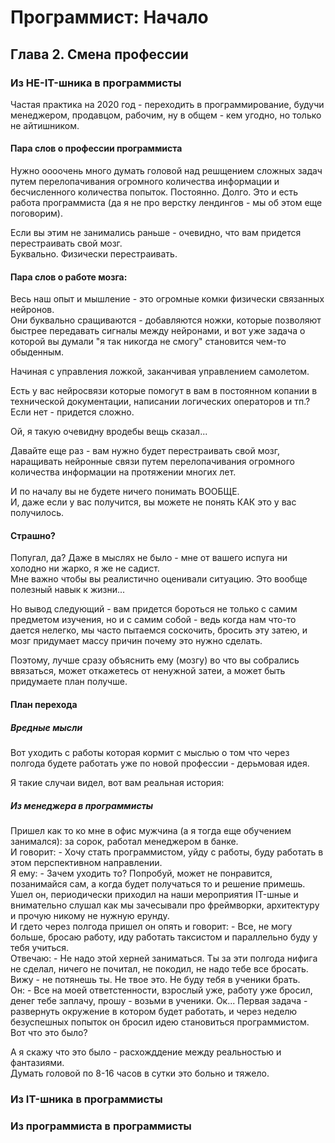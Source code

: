 # Программист: Начало

## Глава 2. Смена профессии

### Из НЕ-IT-шника в программисты
Частая практика на 2020 год - переходить в программирование, будучи менеджером, продавцом, рабочим, ну в общем - кем угодно, но только не айтишником.

#### Пара слов о профессии программиста
Нужно оооочень много думать головой над решщением сложных задач путем перелопачивания огромного количества информации и бесчисленного количества попыток. Постоянно. Долго. Это и есть работа программиста (да я не про верстку лендингов - мы об этом еще поговорим).  

Если вы этим не занимались раньше - очевидно, что вам придется перестраивать свой мозг.  
Буквально. Физически перестраивать.  

#### Пара слов о работе мозга:
Весь наш опыт и мышление - это огромные комки физически связанных нейронов.  
Они буквально сращиваются - добавляются ножки, которые позволяют быстрее передавать сигналы между нейронами, и вот уже задача о которой вы думали "я так никогда не смогу" становится чем-то обыденным. 

Начиная с управления ложкой, заканчивая управлением самолетом.  

Есть у вас нейросвязи которые помогут в вам в постоянном копании в технической документации, написании логических операторов и тп.?  
Если нет - придется сложно.  

Ой, я такую очевидну вродебы вещь сказал...  

Давайте еще раз - вам нужно будет перестраивать свой мозг, наращивать нейронные связи путем перелопачивания огромного количества информации на протяжении многих лет.  

И по началу вы не будете ничего понимать ВООБЩЕ.  
И, даже если у вас получится, вы можете не понять КАК это у вас получилось.  

#### Страшно?

Попугал, да? Даже в мыслях не было - мне от вашего испуга ни холодно ни жарко, я же не садист.  
Мне важно чтобы вы реалистично оценивали ситуацию. Это вообще полезный навык к жизни...

Но вывод следующий - вам придется бороться не только с самим предметом изучения, но и с самим собой - ведь когда нам что-то дается нелегко, мы часто пытаемся соскочить, бросить эту затею, и мозг придумает массу причин почему это нужно сделать.  

Поэтому, лучше сразу объяснить ему (мозгу) во что вы собрались ввязаться, может откажетесь от ненужной затеи, а может быть придумаете план получше.  

#### План перехода

#####  Вредные мысли

Вот уходить с работы которая кормит с мыслью о том что через полгода будете работать уже по новой профессии - дерьмовая идея.  

Я такие случаи видел, вот вам реальная история:

##### Из менеджера в программисты

Пришел как то ко мне в офис мужчина (а я тогда еще обучением занимался): за сорок, работал менеджером в банке.  
И говорит: - Хочу стать программистом, уйду с работы, буду работать в этом перспективном направлении.  
Я ему: - Зачем уходить то? Попробуй, может не понравится, позанимайся сам, а когда будет получаться то и решение примешь.  
Ушел он, периодически приходил на наши мероприятия IT-шные и внимательно слушал как мы зачесывали про фреймворки, архитектуру и прочую никому не нужную ерунду.  
И гдето через полгода пришел он опять и говорит: - Все, не могу больше, бросаю работу, иду работать таксистом и параллельно буду у тебя учиться.  
Отвечаю: - Не надо этой херней заниматься. Ты за эти полгода нифига не сделал, ничего не почитал, не покодил, не надо тебе все бросать. Вижу - не потянешь ты. Не твое это. Не буду тебя в ученики брать.  
Он: - Все на моей ответстенности, взрослый уже, работу уже бросил, денег тебе заплачу, прошу - возьми в ученики.
Ок...
Первая задача - развернуть окружение в котором будет работать, и через неделю безуспешных попыток он бросил идею становиться программистом.  
Вот что это было? 

А я скажу что это было - расхожддение между реальностью и фантазиями.  
Думать головой по 8-16 часов в сутки это больно и тяжело.  

### Из IT-шника в программисты


### Из программиста в программисты